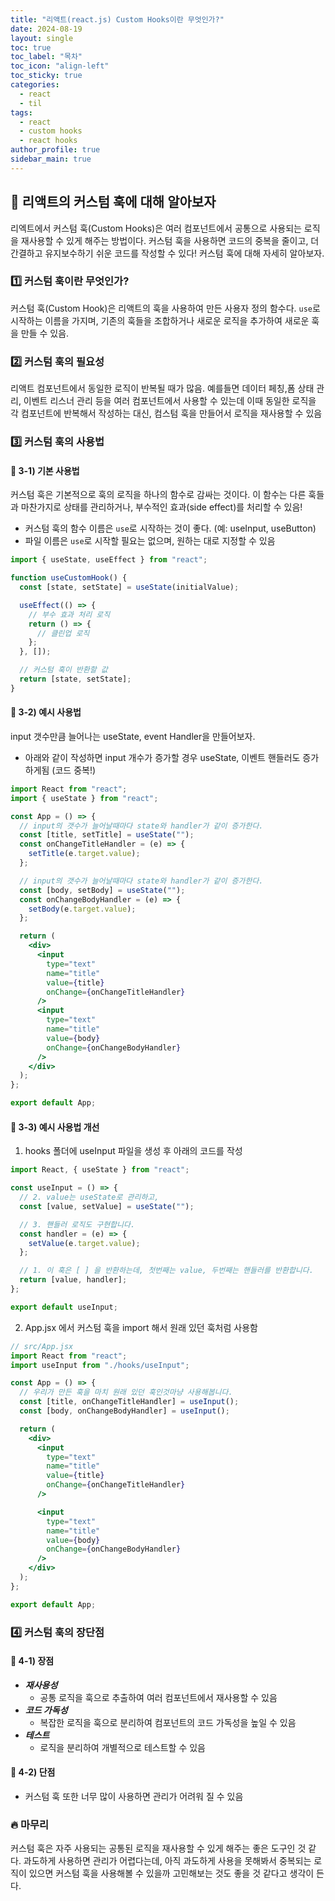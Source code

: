 ```yaml
---
title: "리액트(react.js) Custom Hooks이란 무엇인가?"
date: 2024-08-19
layout: single
toc: true
toc_label: "목차"
toc_icon: "align-left"
toc_sticky: true
categories:
  - react
  - til
tags:
  - react
  - custom hooks
  - react hooks
author_profile: true
sidebar_main: true
---
```


## :ledger: 리액트의 커스텀 훅에 대해 알아보자

리엑트에서 커스텀 훅(Custom Hooks)은 여러 컴포넌트에서 공통으로 사용되는 로직을 재사용할 수 있게 해주는 방법이다. 커스텀 훅을 사용하면 코드의 중복을 줄이고, 더 간결하고 유지보수하기 쉬운 코드를 작성할 수 있다! 커스텀 훅에 대해 자세히 알아보자.

### :one: 커스텀 훅이란 무엇인가?

커스텀 훅(Custom Hook)은 리액트의 훅을 사용하여 만든 사용자 정의 함수다. `use`로 시작하는 이름을 가지며, 기존의 훅들을 조합하거나 새로운 로직을 추가하여 새로운 훅을 만들 수 있음.

### :two: 커스텀 훅의 필요성

리액트 컴포넌트에서 동일한 로직이 반복될 때가 많음. 예를들면 데이터 페칭,폼 상태 관리, 이벤트 리스너 관리 등을 여러 컴포넌트에서 사용할 수 있는데 이때 동일한 로직을 각 컴포넌트에 반복해서 작성하는 대신, 컴스텀 훅을 만들어서 로직을 재사용할 수 있음

### :three: 커스텀 훅의 사용법

#### :pushpin: 3-1) 기본 사용법

커스텀 훅은 기본적으로 훅의 로직을 하나의 함수로 감싸는 것이다. 이 함수는 다른 훅들과 마찬가지로 상태를 관리하거나, 부수적인 효과(side effect)를 처리할 수 있음!

- 커스텀 훅의 함수 이름은 `use`로 시작하는 것이 좋다. (예: useInput, useButton)
- 파일 이름은 `use`로 시작할 필요는 없으며, 원하는 대로 지정할 수 있음

```jsx
import { useState, useEffect } from "react";

function useCustomHook() {
  const [state, setState] = useState(initialValue);

  useEffect(() => {
    // 부수 효과 처리 로직
    return () => {
      // 클린업 로직
    };
  }, []);

  // 커스텀 훅이 반환할 값
  return [state, setState];
}
```

#### :pushpin: 3-2) 예시 사용법

input 갯수만큼 늘어나는 useState, event Handler을 만들어보자.

- 아래와 같이 작성하면 input 개수가 증가할 경우 useState, 이벤트 핸들러도 증가하게됨 (코드 중복!)

```jsx
import React from "react";
import { useState } from "react";

const App = () => {
  // input의 갯수가 늘어날때마다 state와 handler가 같이 증가한다.
  const [title, setTitle] = useState("");
  const onChangeTitleHandler = (e) => {
    setTitle(e.target.value);
  };

  // input의 갯수가 늘어날때마다 state와 handler가 같이 증가한다.
  const [body, setBody] = useState("");
  const onChangeBodyHandler = (e) => {
    setBody(e.target.value);
  };

  return (
    <div>
      <input
        type="text"
        name="title"
        value={title}
        onChange={onChangeTitleHandler}
      />
      <input
        type="text"
        name="title"
        value={body}
        onChange={onChangeBodyHandler}
      />
    </div>
  );
};

export default App;
```

#### :pushpin: 3-3) 예시 사용법 개선

1. hooks 폴더에 useInput 파일을 생성 후 아래의 코드를 작성

```jsx
import React, { useState } from "react";

const useInput = () => {
  // 2. value는 useState로 관리하고,
  const [value, setValue] = useState("");

  // 3. 핸들러 로직도 구현합니다.
  const handler = (e) => {
    setValue(e.target.value);
  };

  // 1. 이 훅은 [ ] 을 반환하는데, 첫번째는 value, 두번째는 핸들러를 반환합니다.
  return [value, handler];
};

export default useInput;
```

2. App.jsx 에서 커스텀 훅을 import 해서 원래 있던 훅처럼 사용함

```jsx
// src/App.jsx
import React from "react";
import useInput from "./hooks/useInput";

const App = () => {
  // 우리가 만든 훅을 마치 원래 있던 훅인것마냥 사용해봅니다.
  const [title, onChangeTitleHandler] = useInput();
  const [body, onChangeBodyHandler] = useInput();

  return (
    <div>
      <input
        type="text"
        name="title"
        value={title}
        onChange={onChangeTitleHandler}
      />

      <input
        type="text"
        name="title"
        value={body}
        onChange={onChangeBodyHandler}
      />
    </div>
  );
};

export default App;
```

### :four: 커스텀 훅의 장단점

#### :pushpin: 4-1) 장점

- **_재사용성_**
  - 공통 로직을 훅으로 추출하여 여러 컴포넌트에서 재사용할 수 있음
- **_코드 가독성_**
  - 복잡한 로직을 훅으로 분리하여 컴포넌트의 코드 가독성을 높일 수 있음
- **_테스트_**
  - 로직을 분리하여 개별적으로 테스트할 수 있음

#### :pushpin: 4-2) 단점

- 커스텀 훅 또한 너무 많이 사용하면 관리가 어려워 질 수 있음

### :fire: 마무리

커스텀 훅은 자주 사용되는 공통된 로직을 재사용할 수 있게 해주는 좋은 도구인 것 같다. 과도하게 사용하면 관리가 어렵다는데, 아직 과도하게 사용을 못해봐서 중복되는 로직이 있으면 커스텀 훅을 사용해볼 수 있을까 고민해보는 것도 좋을 것 같다고 생각이 든다.

